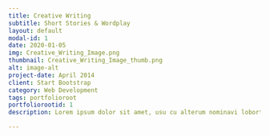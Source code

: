 ```yaml
---
title: Creative Writing
subtitle: Short Stories & Wordplay
layout: default
modal-id: 1
date: 2020-01-05
img: Creative_Writing_Image.png
thumbnail: Creative_Writing_Image_thumb.png
alt: image-alt
project-date: April 2014
client: Start Bootstrap
category: Web Development
tags: portfolioroot
portfoliorootid: 1
description: Lorem ipsum dolor sit amet, usu cu alterum nominavi lobortis. At duo novum diceret. Tantas apeirian vix et, usu sanctus postulant inciderint ut, populo diceret necessitatibus in vim. Cu eum dicam feugiat noluisse.

---
```

